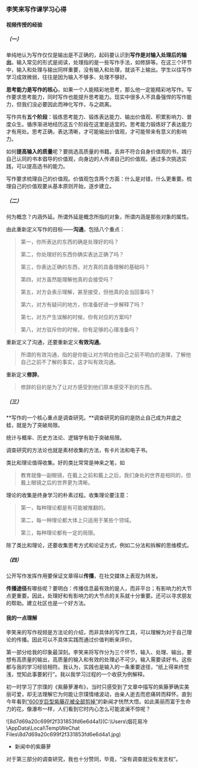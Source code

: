### 李笑来写作课学习心得

#### 视频传授的经验

##### （一）

单纯地认为写作仅仅是输出是不正确的，起码要认识到**写作是对输入处理后的输出**。输入常见的形式是阅读，处理指的是一些写作手法，如修辞等。在这三个环节中，输入和处理与输出同样重要，没有输入和处理，就谈不上输出。学生以往写作学习成效微弱，往往是因为输入不够多、处理不够好。

**思考能力是写作的核心**，如果一个人能精彩地思考，那么他一定能精彩地写作。写作要求思考能力，同时写作也能提升思考能力。现实中很多人不具备强悍的写作能力，但我们没必要因此而神化写作，与之疏离。

写作共有**五个阶段**：锻炼思考能力、锻炼表达能力、输出价值观、积累影响力、普度众生。循序渐进地经历这五个阶段在这里是适宜的。思考能力锻炼好了表达能力才有用处。思考正确，表达清晰，才可能输出价值观，才可能带来有意义的影响力。

如何**提高输入的质量**呢？要挑选高质量的书籍。丢弃不符合自身价值观的书，践行自己认同的书本倡导的价值观，向身边的人传递自己的价值观。通过多次挑选实践，可以提高选书的能力。

写作要求梳理自己的价值观。价值观包含两个方面：什么是对错，什么更重要。梳理自己的价值观要从基本原则开始，逐步建立。

##### （二）

何为概念？内涵外延。所谓外延是概念所指的对象，所谓内涵是那些对象的属性。

由此重新定义写作的目标——**沟通**，包括八个重点：

> 第一，你所表达的东西的确是处理好的吗？
>
> 第二，你处理好的东西你确实表达正确了吗？
>
> 第三，你表达正确的东西，对方真的具备理解的基础吗？
>
> 第四，对方虽然能理解他真的会接受吗？
>
> 第五，对方会表示理解，甚至接受，但他真的会当回事吗？
>
> 第六，对方有疑问的地方，你准备好进一步解释了吗？
>
> 第七，对方产生误解的时候，你有对应的方案吗?
>
> 第八，对方驳斥你的时候，你有足够的心理准备吗？

重新定义了沟通，还要重新定义**有效沟通**。

> 所谓的有效沟通，指的是你能让对方明白他自己之前不明白的道理，了解他自己之前不了解的事实，这才叫有效沟通。

重新定义**修辞**。

> 修辞的目的是为了让对方感受到他们原本感受不到的东西。

##### （三）

**写作的一个核心重点是调查研究。**调查研究的目的是防止自己成为井底之蛙，就是为了突破局限。

统计与概率、历史方法论、逻辑学有助于突破局限。

调查研究的方法论也就是素材收集的方法，有卡片法和电子书。

类比和理论值得收集。好的类比常常是神来之笔，如

> 教育就像一副眼镜，在戴上之前和戴上之后，我们身处的世界是相同的，但戴上眼镜之后的世界更为清晰。

理论的收集是终身学习的朴素过程。收集理论要注意：

> 第一，每种理论都是有可能被推翻的。
>
> 第二，每一种理论都大体上只适用于某些个领域。
>
> 第三，每种理论都有一定的局限。

除了类比和理论，还要收集思考方式和论证方式，例如二分法和拆解的思维模式。

##### （四）

公开写作发挥作用要保证文章得以**传播**，在社交媒体上表现为转发。

**传播途径**有哪些呢？要明白：传播信息最有效的是人，而非平台；有影响力的大节点更重要。因此，处理好和有影响力的大节点的关系就十分重要。还可以寻求朋友的帮助。建立社区也是一个好方法。

#### 我的一点理解

李笑来的写作视频是方法论的介绍，而非具体的写作工具，可以理解为对于自己理论的传播。因此可以不具体实践而通过价值判断来评价。

第一部分给我的印象最深刻。李笑来将写作分为三个环节，输入、处理、输出，要想有高质量的输出，高质量的输入和有效的处理必不可少。输入需要读好书。这些都与我的学习经验相符。我认为，实践也是输入的一条重要途径，“纸上得来终觉浅，觉知此事要躬行”。我以我学习过程的一个收获为例解释。

初一时学习了宗璞的《紫藤萝瀑布》，当时只感受到了文章中描写的紫藤萝确实美丽可爱，却无法理解它为何能让宗璞情绪波动，由亲人逝去而悲痛转而释怀。直到今年看到<u>“600岁巨型紫藤花被全部剪掉”</u>的新闻才恍然大悟。如此美丽而富于生命力的花，像瀑布一样，人们看到它时内心怎么可能波澜不惊呢？

![8d7d69a20c699f2f331853fd6e6d4a1](C:\Users\烟花易冷\AppData\Local\Temp\WeChat Files\8d7d69a20c699f2f331853fd6e6d4a1.jpg)

*  新闻中的紫藤萝

对于第三部分的调查研究，我也十分赞同，毕竟，“没有调查就没有发言权”。